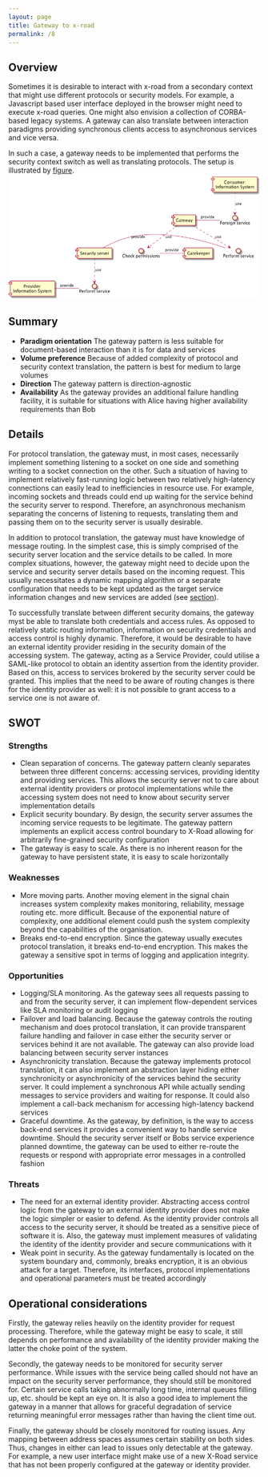 ```yaml
---
layout: page
title: Gateway to x-road
permalink: /8
---
```


## Overview
Sometimes it is desirable to interact with x-road from a secondary context that might use different protocols or security models. For example, a Javascript based user interface deployed in the browser might need to execute x-road queries. One might also envision a collection of CORBA-based legacy systems. A gateway can also translate between interaction paradigms providing synchronous clients access to asynchronous services and vice versa.

In such a case, a gateway needs to be implemented that performs the security context switch as well as translating protocols. The setup is illustrated by [figure](#figure8). 
<a name="figure8"></a>![Gateway to x-road pattern](gfx/8_comp.png)

## Summary
 * **Paradigm orientation** The gateway pattern is less suitable for document-based interaction than it is for data and services
 * **Volume preference** Because of added complexity of protocol and security context translation, the pattern is best for medium to large volumes
 * **Direction** The gateway pattern is direction-agnostic 
 * **Availability** As the gateway provides an additional failure handling facility, it is suitable for situations with Alice having higher availability requirements than Bob

## Details
For protocol translation, the gateway must, in most cases, necessarily implement something listening to a socket on one side and something writing to a socket connection on the other. Such a situation of having to implement relatively fast-running logic between two relatively high-latency connections can easily lead to inefficiencies in resource use. For example, incoming sockets and threads could end up waiting for the service behind the security server to respond. Therefore, an asynchronous mechanism separating the concerns of listening to requests, translating them and passing them on to the security server is usually desirable.

In addition to protocol translation, the gateway must have knowledge of message routing. In the simplest case, this is simply comprised of the security server location and the service details to be called. In more complex situations, however, the gateway might need to decide upon the service and security server details based on the incoming request. This usually necessitates a dynamic mapping algorithm or a separate configuration that needs to be kept updated as the target service information changes  and new services are added (see [section](#section8ops)). 

To successfully translate between different security domains, the gateway myst be able to translate both credentials and access rules. As opposed to relatively static routing information, information on security credentials and access control is highly dynamic. Therefore, it would be desirable to have an external identity provider residing in the security domain of the accessing system. The gateway, acting as a Service Provider, could utilise a SAML-like protocol to obtain an identity assertion from the identity provider. Based on this, access to services brokered by the security server could be granted. This implies that the need to be aware of routing changes is there for the identity provider as well: it is not possible to grant access to a service one is not aware of. 

## SWOT

### Strengths
 * Clean separation of concerns. The gateway pattern cleanly separates between three different concerns: accessing services, providing identity and providing services. This allows the security server not to care about external identity providers or protocol implementations while the accessing system does not need to know about security server implementation details
 * Explicit security boundary. By design, the security server assumes the incoming service requests to be legitimate. The gateway pattern implements an explicit access control boundary to X-Road allowing for arbitrarily fine-grained security configuration 
 * The gateway is easy to scale. As there is no inherent reason for the gateway to have persistent state, it is easy to scale horizontally

### Weaknesses
 * More moving parts. Another moving element in the signal chain increases system complexity makes monitoring, reliability, message routing etc. more difficult. Because of the exponential nature of complexity, one additional element could push the system complexity beyond the capabilities of the organisation.
 * Breaks end-to-end encryption. Since the gateway usually executes protocol translation, it breaks end-to-end encryption. This makes the gateway a sensitive spot in terms of logging and application integrity. 

### Opportunities
 * Logging/SLA monitoring. As the gateway sees all requests passing to and from the security server, it can implement flow-dependent services like SLA monitoring or audit logging
 * Failover and load balancing. Because the gateway controls the routing mechanism and does protocol translation, it can provide transparent failure handling and failover in case either the security server or services behind it are not available. The gateway can also provide load balancing between security server instances
 * Asynchronicity translation. Because the gateway implements protocol translation, it can also implement an abstraction layer hiding either synchronicity or asynchronicity of the services behind the security server. It could implement a synchronous API while actually sending messages to service providers and waiting for response. It could also implement a call-back mechanism for accessing high-latency backend services
 * Graceful downtime. As the gateway, by definition, is the way to access back-end services it provides a convenient way to handle service downtime. Should the security server itself or Bobs service experience planned downtime, the gateway can be used to either re-route the requests or respond with appropriate error messages in a controlled fashion

### Threats
 * The need for an external identity provider. Abstracting access control logic from the gateway to an external identity provider does not make the logic simpler or easier to defend. As the identity provider controls all access to the security server, it should be treated as a sensitive piece of software it is. Also, the gateway must implement measures of validating the identity of the identity provider and secure communications with it
 * Weak point in security. As the gateway fundamentally is located on the system boundary and, commonly, breaks encryption, it is an obvious attack for a target. Therefore, its interfaces, protocol implementations and operational parameters must be treated accordingly

## Operational considerations
<a name="section8ops"></a>
Firstly, the gateway relies heavily on the identity provider for request processing. Therefore, while the gateway might be easy to scale, it still depends on performance and availability of the identity provider making the latter the choke point of the system. 

Secondly, the gateway needs to be monitored for security server performance. While issues with the service being called should not have an impact on the security server performance, they should still be monitored for. Certain service calls taking abnormally long time, internal queues filling up, etc. should be kept an eye on. It is also a good idea to implement the gateway in a manner that allows for graceful degradation of service returning meaningful error messages rather than having the client time out.

Finally, the gateway should be closely monitored for routing issues. Any mapping between address spaces assumes certain stability on both sides. Thus, changes in either can lead to issues only detectable at the gateway. For example, a new user interface might make use of a new X-Road service that has not been properly configured at the gateway or identity provider. 
